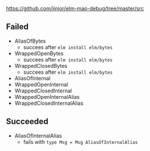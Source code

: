 https://github.com/jinjor/elm-map-debug/tree/master/src

## Failed

- AliasOfBytes
  - succees after `elm install elm/bytes`
- WrappedOpenBytes
  - succees after `elm install elm/bytes`
- WrappedClosedBytes
  - succees after `elm install elm/bytes`
- AliasOfInternal
- WrappedOpenInternal
- WrappedClosedInternal
- WrappedOpenInternalAlias
- WrappedClosedInternalAlias

## Succeeded

- AliasOfInternalAlias
  - fails with `type Msg = Msg AliasOfInternalAlias`